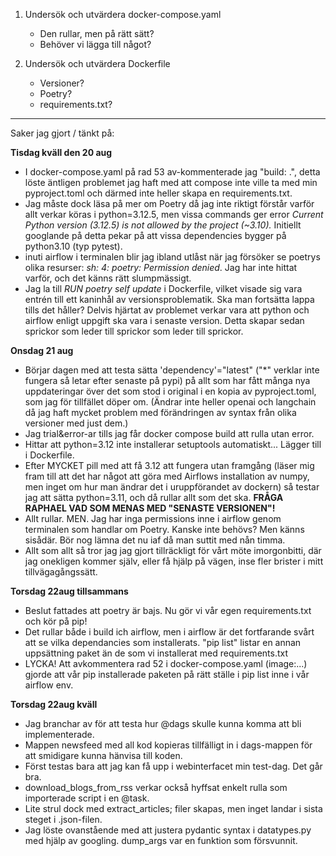 1. Undersök och utvärdera docker-compose.yaml
    - Den rullar, men på rätt sätt?
    - Behöver vi lägga till något?

2. Undersök och utvärdera Dockerfile
    - Versioner?
    - Poetry?
    - requirements.txt?



---

Saker jag gjort / tänkt på:

**Tisdag kväll den 20 aug**
- I docker-compose.yaml på rad 53 av-kommenterade jag "build: .", detta löste äntligen problemet jag haft med att compose inte ville ta med min pyproject.toml och därmed inte heller skapa en requirements.txt.
- Jag måste dock läsa på mer om Poetry då jag inte riktigt förstår varför allt verkar köras i python=3.12.5, men vissa commands ger error *Current Python version (3.12.5) is not allowed by the project (~3.10).* Initiellt googlande på detta pekar på att vissa dependencies bygger på python3.10 (typ pytest).
- inuti airflow i terminalen blir jag ibland utlåst när jag försöker se poetrys olika resurser: *sh: 4: poetry: Permission denied*. Jag har inte hittat varför, och det känns rätt slumpmässigt.
- Jag la till *RUN poetry self update* i Dockerfile, vilket visade sig vara entrén till ett kaninhål av versionsproblematik. Ska man fortsätta lappa tills det håller? Delvis hjärtat av problemet verkar vara att python och airflow enligt uppgift ska vara i senaste version. Detta skapar sedan sprickor som leder till sprickor som leder till sprickor.

**Onsdag 21 aug**
- Börjar dagen med att testa sätta 'dependency'="latest" ("*" verklar inte fungera så letar efter senaste på pypi) på allt som har fått många nya uppdateringar över det som stod i original i en kopia av pyproject.toml, som jag för tillfället döper om. (Ändrar inte heller openai och langchain då jag haft mycket problem med förändringen av syntax från olika versioner med just dem.)
- Jag trial&error-ar tills jag får docker compose build att rulla utan error.
- Hittar att python=3.12 inte installerar setuptools automatiskt... Lägger till i Dockerfile.
- Efter MYCKET pill med att få 3.12 att fungera utan framgång (läser mig fram till att det har något att göra med Airflows installation av numpy, men inget om hur man ändrar det i uruppförandet av dockern) så testar jag att sätta python=3.11, och då rullar allt som det ska. **FRÅGA RAPHAEL VAD SOM MENAS MED "SENASTE VERSIONEN"!**
- Allt rullar. MEN. Jag har inga permissions inne i airflow genom terminalen som handlar om Poetry. Kanske inte behövs? Men känns sisådär. Bör nog lämna det nu iaf då man suttit med nån timma.
- Allt som allt så tror jag jag gjort tillräckligt för vårt möte imorgonbitti, där jag onekligen kommer själv, eller få hjälp på vägen, inse fler brister i mitt tillvägagångssätt.

**Torsdag 22aug tillsammans**
- Beslut fattades att poetry är bajs. Nu gör vi vår egen requirements.txt och kör på pip!
- Det rullar både i build ich airflow, men i airflow är det fortfarande svårt att se vilka dependancies som installerats. "pip list" listar en annan uppsättning paket än de som vi installerat med requirements.txt
- LYCKA! Att avkommentera rad 52 i docker-compose.yaml (image:...) gjorde att vår pip installerade paketen på rätt ställe i pip list inne i vår airflow env.

**Torsdag 22aug kväll**
- Jag branchar av för att testa hur @dags skulle kunna komma att bli implementerade.
- Mappen newsfeed med all kod kopieras tillfälligt in i dags-mappen för att smidigare kunna hänvisa till koden.
- Först testas bara att jag kan få upp i webinterfacet min test-dag. Det går bra.
- download_blogs_from_rss verkar också hyffsat enkelt rulla som importerade script i en @task.
- Lite strul dock med extract_articles; filer skapas, men inget landar i sista steget i .json-filen.
- Jag löste ovanstående med att justera pydantic syntax i datatypes.py med hjälp av googling. dump_args var en funktion som försvunnit.